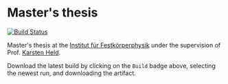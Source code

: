 # Master's thesis

[![Build Status](https://github.com/frankebel/thesis_master/actions/workflows/build.yml/badge.svg)](https://github.com/frankebel/thesis_master/actions/workflows/build.yml)

Master's thesis at the [Institut für Festkörperphysik](https://www.tuwien.at/phy/ifp)
under the supervision of Prof. [Karsten Held](https://tiss.tuwien.ac.at/adressbuch/adressbuch/person/56496).

Download the latest build by clicking on the `Build` badge above,
selecting the newest run,
and downloading the artifact.
